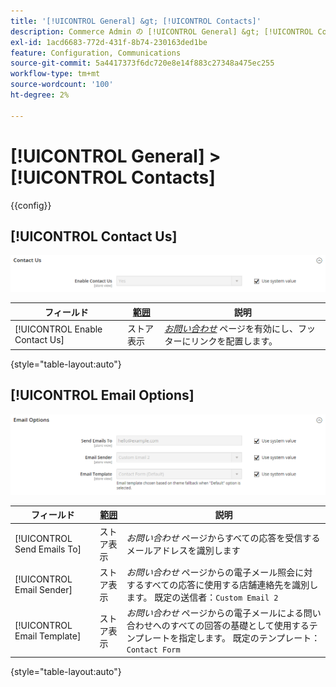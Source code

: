 ```yaml
---
title: '[!UICONTROL General] &gt; [!UICONTROL Contacts]'
description: Commerce Admin の [!UICONTROL General] &gt; [!UICONTROL Contacts] ページで設定を確認します。
exl-id: 1acd6683-772d-431f-8b74-230163ded1be
feature: Configuration, Communications
source-git-commit: 5a4417373f6dc720e8e14f883c27348a475ec255
workflow-type: tm+mt
source-wordcount: '100'
ht-degree: 2%

---
```


# [!UICONTROL General] > [!UICONTROL Contacts]

{{config}}

## [!UICONTROL Contact Us]

![ お問い合わせ ](./assets/contacts-contact-us.png)<!-- zoom -->

<!-- [Contact Us](https://experienceleague.adobe.com/en/docs/commerce-admin/start/setup/store-details#contact-us-form) -->

| フィールド | [ 範囲 ](../../getting-started/websites-stores-views.md#scope-settings) | 説明 |
|--- |--- |--- |
| [!UICONTROL Enable Contact Us] | ストア表示 | [_お問い合わせ_](../../getting-started/store-details.md#contact-us-form) ページを有効にし、フッターにリンクを配置します。 |

{style="table-layout:auto"}

## [!UICONTROL Email Options]

![ メールオプション ](./assets/contacts-email-options.png)<!-- zoom -->

<!-- [Email Options](https://experienceleague.adobe.com/en/docs/commerce-admin/start/setup/store-details#contact-us-form) -->

| フィールド | [ 範囲 ](../../getting-started/websites-stores-views.md#scope-settings) | 説明 |
|--- |--- |--- |
| [!UICONTROL Send Emails To] | ストア表示 | _お問い合わせ_ ページからすべての応答を受信するメールアドレスを識別します |
| [!UICONTROL Email Sender] | ストア表示 | _お問い合わせ_ ページからの電子メール照会に対するすべての応答に使用する店舗連絡先を識別します。 既定の送信者：`Custom Email 2` |
| [!UICONTROL Email Template] | ストア表示 | _お問い合わせ_ ページからの電子メールによる問い合わせへのすべての回答の基礎として使用するテンプレートを指定します。 既定のテンプレート：`Contact Form` |

{style="table-layout:auto"}
